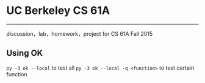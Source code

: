 # UC Berkeley CS 61A 
---
discussion，lab，homework，project for CS 61A Fall 2015

## Using OK
`py -3 ok --local` to test all
`py -3 ok --local -q <function>` to test certain function  